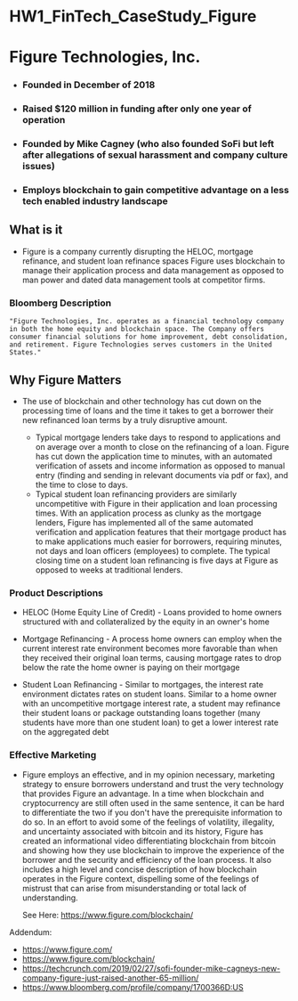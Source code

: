 # HW1_FinTech_CaseStudy_Figure
# Figure Technologies, Inc.
* ### Founded in December of 2018
* ### Raised $120 million in funding after only one year of operation
* ### Founded by Mike Cagney (who also founded SoFi but left after allegations of sexual harassment and company culture issues)
* ### Employs blockchain to gain competitive advantage on a less tech enabled industry landscape

## What is it
* Figure is a company currently disrupting the HELOC, mortgage refinance, and student loan refinance spaces Figure uses blockchain to manage their application process and data management as opposed to man power and dated data management tools at competitor firms.

### Bloomberg Description
    "Figure Technologies, Inc. operates as a financial technology company in both the home equity and blockchain space. The Company offers consumer financial solutions for home improvement, debt consolidation, and retirement. Figure Technologies serves customers in the United States."

## Why Figure Matters
* The use of blockchain and other technology has cut down on the processing time of loans and the time it takes to get a borrower their new refinanced loan terms by a truly disruptive amount.

    * Typical mortgage lenders take days to respond to applications and on average over a month to close on the refinancing of a loan. Figure has cut down the application time to minutes, with an automated verification of assets and income information as opposed to manual entry (finding and sending in relevant documents via pdf or fax), and the time to close to days.
    * Typical student loan refinancing providers are similarly uncompetitive with Figure in their application and loan processing times. With an application process as clunky as the mortgage lenders, Figure has implemented all of the same automated verification and application features that their mortgage product has to make applications much easier for borrowers, requiring minutes, not days and loan officers (employees) to complete. The typical closing time on a student loan refinancing is five days at Figure as opposed to weeks at traditional lenders.


### Product Descriptions
* HELOC (Home Equity Line of Credit) - Loans provided to home owners structured with and collateralized by the equity in an owner's home

* Mortgage Refinancing - A process home owners can employ when the current interest rate environment becomes more favorable than when they received their original loan terms, causing mortgage rates to drop below the rate the home owner is paying on their mortgage

* Student Loan Refinancing - Similar to mortgages, the interest rate environment dictates rates on student loans. Similar to a home owner with an uncompetitive mortgage interest rate, a student may refinance their student loans or package outstanding loans together (many students have more than one student loan) to get a lower interest rate on the aggregated debt

### Effective Marketing
* Figure employs an effective, and in my opinion necessary, marketing strategy to ensure borrowers understand and trust the very technology that provides Figure an advantage. In a time when blockchain and cryptocurrency are still often used in the same sentence, it can be hard to differentiate the two if you don't have the prerequisite information to do so. In an effort to avoid some of the feelings of volatility, illegality, and uncertainty associated with bitcoin and its history, Figure has created an informational video differentiating blockchain from bitcoin and showing how they use blockchain to improve the experience of the borrower and the security and efficiency of the loan process. It also includes a high level and concise description of how blockchain operates in the Figure context, dispelling some of the feelings of mistrust that can arise from misunderstanding or total lack of understanding.

    See Here:
 https://www.figure.com/blockchain/





Addendum:

* https://www.figure.com/
* https://www.figure.com/blockchain/
* https://techcrunch.com/2019/02/27/sofi-founder-mike-cagneys-new-company-figure-just-raised-another-65-million/
* https://www.bloomberg.com/profile/company/1700366D:US
